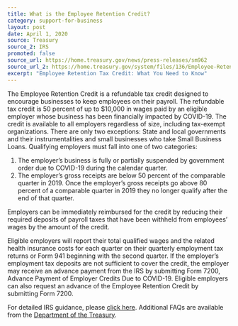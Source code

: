 ```yaml
---
title: What is the Employee Retention Credit?
category: support-for-business
layout: post
date: April 1, 2020
source: Treasury
source_2: IRS
promoted: false
source_url: https://home.treasury.gov/news/press-releases/sm962
source_url_2: https://home.treasury.gov/system/files/136/Employee-Retention-Tax-Credit.pdf
excerpt: "Employee Retention Tax Credit: What You Need to Know"
---
```


The Employee Retention Credit is a refundable tax credit designed to encourage businesses to keep employees on their payroll. The refundable tax credit is 50 percent of up to $10,000 in wages paid by an eligible employer whose business has been financially impacted by COVID-19. The credit is available to all employers regardless of size, including tax-exempt organizations. There are only two exceptions: State and local governments and their instrumentalities and small businesses who take Small Business Loans. Qualifying employers must fall into one of two categories:


1. The employer’s business is fully or partially suspended by government order due to COVID-19 during the calendar quarter.
2. The employer’s gross receipts are below 50 percent of the comparable quarter in 2019. Once the employer’s gross receipts go above 80 percent of a comparable quarter in 2019 they no longer qualify after the end of that quarter.

Employers can be immediately reimbursed for the credit by reducing their required deposits of payroll taxes that have been withheld from employees’ wages by the amount of the credit.

Eligible employers will report their total qualified wages and the related health insurance costs for each quarter on their quarterly employment tax returns or Form 941 beginning with the second quarter. If the employer’s employment tax deposits are not sufficient to cover the credit, the employer may receive an advance payment from the IRS by submitting Form 7200, Advance Payment of Employer Credits Due to COVID-19. Eligible employers can also request an advance of the Employee Retention Credit by submitting Form 7200.

For detailed IRS guidance, please [click here](https://home.treasury.gov/system/files/136/Employee-Retention-Tax-Credit.pdf). Additional FAQs are available from the [Department of the Treasury](https://home.treasury.gov/news/press-releases/sm962).
